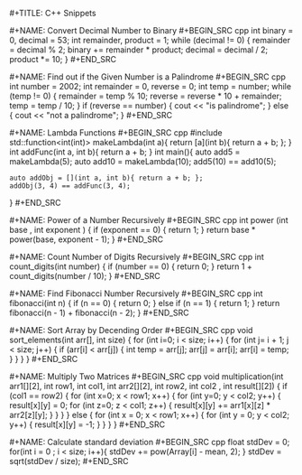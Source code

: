 #+TITLE: C++ Snippets

#+NAME: Convert Decimal Number to Binary
#+BEGIN_SRC cpp
int binary = 0, decimal = 53;
int remainder, product = 1;
while (decimal != 0) {
    remainder = decimal % 2;
    binary += remainder * product;
    decimal = decimal / 2;
    product *= 10;
}
#+END_SRC

#+NAME: Find out if the Given Number is a Palindrome
#+BEGIN_SRC cpp
int number = 2002;
int remainder = 0, reverse = 0;
int temp = number;
while (temp != 0) {
    remainder = temp % 10;
    reverse = reverse * 10 + remainder;
    temp = temp / 10;
}
if (reverse == number) {
    cout << "is palindrome";
}
else {
    cout << "not a palindrome";
}
#+END_SRC

#+NAME: Lambda Functions
#+BEGIN_SRC cpp
#include <functional>
std::function<int(int)> makeLambda(int a){
    return [a](int b){ return a + b; };
}
int addFunc(int a, int b){ return a + b; }
int main(){
    auto add5 = makeLambda(5);
    auto add10 = makeLambda(10);
    add5(10) == add10(5);

    auto addObj = [](int a, int b){ return a + b; };
    addObj(3, 4) == addFunc(3, 4);
}
#+END_SRC

#+NAME: Power of a Number Recursively
#+BEGIN_SRC cpp
int power (int base , int exponent ) {
    if (exponent == 0) {
        return 1;
    }
    return base * power(base, exponent - 1);
}
#+END_SRC

#+NAME: Count Number of Digits Recursively
#+BEGIN_SRC cpp
int count_digits(int number) {
  if (number == 0) {
    return 0;
  }
  return 1 + count_digits(number / 10);
}
#+END_SRC

#+NAME: Find Fibonacci Number Recursively
#+BEGIN_SRC cpp
int fibonacci(int n) {
  if (n == 0) {
    return 0;
  }
  else if (n == 1) {
    return 1;
  }
  return fibonacci(n - 1) + fibonacci(n - 2);
}
#+END_SRC

#+NAME: Sort Array by Decending Order
#+BEGIN_SRC cpp
void sort_elements(int arr[], int size) {
  for (int i=0; i < size; i++) {
    for (int j= i + 1; j < size; j++) {
      if (arr[i] < arr[j]) {
        int temp = arr[j];
        arr[j] = arr[i];
        arr[i] = temp;
      }
    }
  }
}
#+END_SRC

#+NAME: Multiply Two Matrices
#+BEGIN_SRC cpp
void multiplication(int arr1[][2], int row1, int col1, int arr2[][2], int row2, int col2 , int result[][2]) {
  if (col1 == row2) {
    for (int x=0; x < row1; x++) {
      for (int y=0; y < col2; y++) {
        result[x][y] = 0;
        for (int z=0; z < col1; z++) {
          result[x][y] += arr1[x][z] * arr2[z][y];
        }
      }
    }
  }
  else {
    for (int x = 0; x < row1; x++) {
      for (int y = 0; y < col2; y++) {
        result[x][y] = -1;
      }
    }
  }
}
#+END_SRC

#+NAME: Calculate standard deviation
#+BEGIN_SRC cpp
float stdDev = 0;
for(int i = 0 ; i < size; i++){
    stdDev += pow(Array[i] - mean, 2);
}
stdDev = sqrt(stdDev / size);
#+END_SRC
